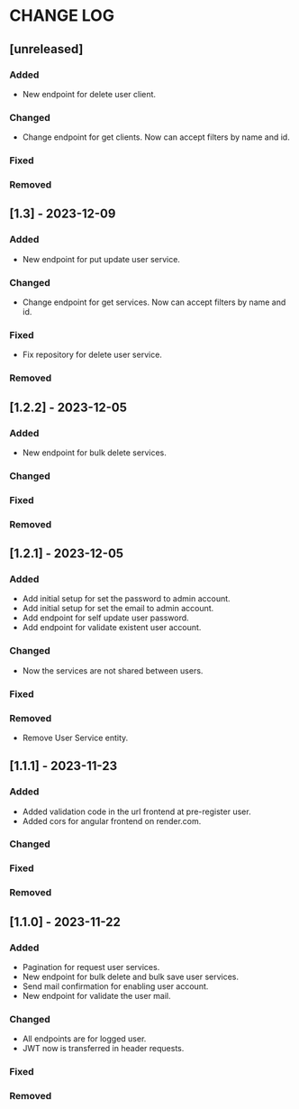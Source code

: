 # CHANGE LOG

## [unreleased]

### Added
- New endpoint for delete user client.

### Changed
- Change endpoint for get clients. Now can accept filters by name and id.

### Fixed

### Removed

## [1.3] - 2023-12-09

### Added
- New endpoint for put update user service.

### Changed
- Change endpoint for get services. Now can accept filters by name and id.

### Fixed
- Fix repository for delete user service.

### Removed

## [1.2.2] - 2023-12-05

### Added
- New endpoint for bulk delete services.

### Changed

### Fixed

### Removed

## [1.2.1] - 2023-12-05

### Added
- Add initial setup for set the password to admin account.
- Add initial setup for set the email to admin account.
- Add endpoint for self update user password.
- Add endpoint for validate existent user account.

### Changed
- Now the services are not shared between users.

### Fixed

### Removed
- Remove User Service entity.

## [1.1.1] - 2023-11-23

### Added
- Added validation code in the url frontend at pre-register user.
- Added cors for angular frontend on render.com.

### Changed

### Fixed

### Removed

## [1.1.0] - 2023-11-22

### Added
- Pagination for request user services.
- New endpoint for bulk delete and bulk save user services.
- Send mail confirmation for enabling user account.
- New endpoint for validate the user mail.

### Changed
- All endpoints are for logged user.
- JWT now is transferred in header requests.

### Fixed

### Removed